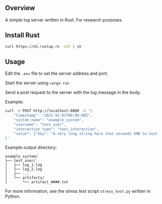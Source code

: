 ## Overview

A simple log server written in Rust. For research purposes.

## Install Rust

```bash
curl https://sh.rustup.rs -sSf | sh
```

## Usage

Edit the `.env` file to set the server address and port.

Start the server using `cargo run`

Send a post request to the server with the log message in the body.

Example:

```bash
curl -X POST http://localhost:8080 -d '{
    "timestamp": "2021-01-01T00:00:00Z",
    "system_name": "example_system",
    "username": "test_user",
    "interaction_type": "test_interaction",
    "value": {"key": "A very long string here that exceeds 5MB to test artifact separation"}
}'
```

Example output directory:

```
example_system/
├── test_user/
│   ├── log_1.log
│   ├── log_2.log
│   ├── ...
│   └── artifacts/
│       └── artifact_####.txt
```


For more information, see the stress test script `stress_test.py` written in Python.

